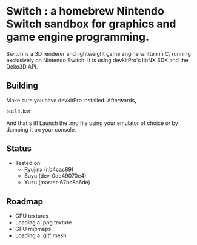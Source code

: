 # Switch : a homebrew Nintendo Switch sandbox for graphics and game engine programming.

Switch is a 3D renderer and lightweight game engine written in C, running exclusively on Nintendo Switch. It is using devkitPro's libNX SDK and the Deko3D API.

## Building

Make sure you have devkitPro installed.
Afterwards,
```bat
build.bat
```
And that's it! Launch the .nro file using your emulator of choice or by dumping it on your console.

## Status

- Tested on:
    - Ryujinx (r.b4cac89)
    - Suyu (dev-0de49070e4)
    - Yuzu (master-67bc8a6de)

## Roadmap

- GPU textures
- Loading a .png texture
- GPU mipmaps
- Loading a .gltf mesh
